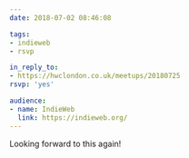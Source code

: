 ```yaml
---
date: 2018-07-02 08:46:08

tags:
- indieweb
- rsvp

in_reply_to:
- https://hwclondon.co.uk/meetups/20180725
rsvp: 'yes'

audience:
- name: IndieWeb
  link: https://indieweb.org/
---
```


Looking forward to this again!
